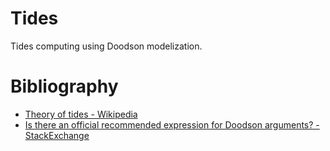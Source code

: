 # Tides
Tides computing using Doodson modelization.

# Bibliography
- [Theory of tides - Wikipedia](https://en.wikipedia.org/wiki/Theory_of_tides)
- [Is there an official recommended expression for Doodson arguments? - StackExchange](https://astronomy.stackexchange.com/questions/48303/is-there-an-official-recommended-expression-for-doodson-arguments)
